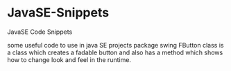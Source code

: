 JavaSE-Snippets
===============

JavaSE Code Snippets

some useful code to use in java SE projects
package swing
  FButton class is a class which creates a fadable button and also has a method which shows how to change look and feel in the runtime.
  

